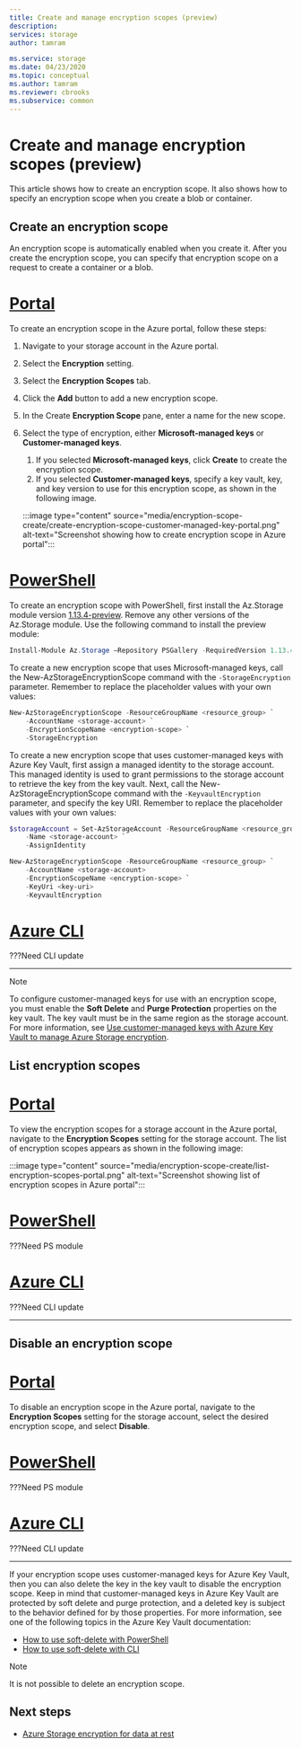 ```yaml
---
title: Create and manage encryption scopes (preview)
description: 
services: storage
author: tamram

ms.service: storage
ms.date: 04/23/2020
ms.topic: conceptual
ms.author: tamram
ms.reviewer: cbrooks
ms.subservice: common
---
```


# Create and manage encryption scopes (preview)

This article shows how to create an encryption scope. It also shows how to specify an encryption scope when you create a blob or container.

## Create an encryption scope

An encryption scope is automatically enabled when you create it. After you create the encryption scope, you can specify that encryption scope on a request to create a container or a blob.

# [Portal](#tab/portal)

To create an encryption scope in the Azure portal, follow these steps:

1. Navigate to your storage account in the Azure portal.
1. Select the **Encryption** setting.
1. Select the **Encryption Scopes** tab.
1. Click the **Add** button to add a new encryption scope.
1. In the Create **Encryption Scope** pane, enter a name for the new scope.
1. Select the type of encryption, either **Microsoft-managed keys** or **Customer-managed keys**.
    1. If you selected **Microsoft-managed keys**, click **Create** to create the encryption scope.
    1. If you selected **Customer-managed keys**, specify a key vault, key, and key version to use for this encryption scope, as shown in the following image.

    :::image type="content" source="media/encryption-scope-create/create-encryption-scope-customer-managed-key-portal.png" alt-text="Screenshot showing how to create encryption scope in Azure portal":::

# [PowerShell](#tab/powershell)

To create an encryption scope with PowerShell, first install the Az.Storage module version [1.13.4-preview](https://www.powershellgallery.com/packages/Az.Storage/1.13.4-preview). Remove any other versions of the Az.Storage module. Use the following command to install the preview module:

```powershell
Install-Module Az.Storage –Repository PSGallery -RequiredVersion 1.13.4-preview –AllowPrerelease –AllowClobber –Force
```

To create a new encryption scope that uses Microsoft-managed keys, call the New-AzStorageEncryptionScope command with the `-StorageEncryption` parameter. Remember to replace the placeholder values with your own values:

```powershell
New-AzStorageEncryptionScope -ResourceGroupName <resource_group> `
    -AccountName <storage-account> `
    -EncryptionScopeName <encryption-scope> `
    -StorageEncryption
```

To create a new encryption scope that uses customer-managed keys with Azure Key Vault, first assign a managed identity to the storage account. This managed identity is used to grant permissions to the storage account to retrieve the key from the key vault. Next, call the New-AzStorageEncryptionScope command with the `-KeyvaultEncryption` parameter, and specify the key URI. Remember to replace the placeholder values with your own values:

```powershell
$storageAccount = Set-AzStorageAccount -ResourceGroupName <resource_group> `
    -Name <storage-account> `
    -AssignIdentity

New-AzStorageEncryptionScope -ResourceGroupName <resource_group> `
    -AccountName <storage-account>
    -EncryptionScopeName <encryption-scope> `
    -KeyUri <key-uri>
    -KeyvaultEncryption
```

# [Azure CLI](#tab/cli)

???Need CLI update

---

> [!NOTE]
> To configure customer-managed keys for use with an encryption scope, you must enable the **Soft Delete** and **Purge Protection** properties on the key vault. The key vault must be in the same region as the storage account. For more information, see [Use customer-managed keys with Azure Key Vault to manage Azure Storage encryption](../common/encryption-customer-managed-keys.md).

## List encryption scopes

# [Portal](#tab/portal)

To view the encryption scopes for a storage account in the Azure portal, navigate to the **Encryption Scopes** setting for the storage account. The list of encryption scopes appears as shown in the following image:

:::image type="content" source="media/encryption-scope-create/list-encryption-scopes-portal.png" alt-text="Screenshot showing list of encryption scopes in Azure portal":::

# [PowerShell](#tab/powershell)

???Need PS module

# [Azure CLI](#tab/cli)

???Need CLI update

---

## Disable an encryption scope

# [Portal](#tab/portal)

To disable an encryption scope in the Azure portal, navigate to the **Encryption Scopes** setting for the storage account, select the desired encryption scope, and select **Disable**.

# [PowerShell](#tab/powershell)

???Need PS module

# [Azure CLI](#tab/cli)

???Need CLI update

---

If your encryption scope uses customer-managed keys for Azure Key Vault, then you can also delete the key in the key vault to disable the encryption scope. Keep in mind that customer-managed keys in Azure Key Vault are protected by soft delete and purge protection, and a deleted key is subject to the behavior defined for by those properties. For more information, see one of the following topics in the Azure Key Vault documentation:

- [How to use soft-delete with PowerShell](../../key-vault/general/soft-delete-powershell.md)
- [How to use soft-delete with CLI](../../key-vault/general/soft-delete-cli.md)

> [!NOTE]
> It is not possible to delete an encryption scope.

## Next steps

- [Azure Storage encryption for data at rest](../common/storage-service-encryption.md)
